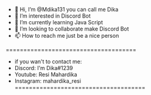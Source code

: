 - 👋 Hi, I’m @Mdika131 you can call me Dika
- 👀 I’m interested in Discord Bot
- 🌱 I’m currently learning Java Script
- 💞️ I’m looking to collaborate make Discord Bot
- 📫 How to reach me just be a nice person 

=====================================
- if you wan't to contact me:
- Discord: I'm Dika#1239
- Youtube: Resi Mahardika
- Instagram: mahardika_resi
=====================================
